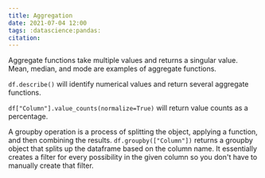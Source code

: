```yaml
---
title: Aggregation
date: 2021-07-04 12:00
tags: :datascience:pandas:
citation: 
---
```

Aggregate functions take multiple values and returns a singular value. Mean, median, and mode are examples of aggregate functions. 

`df.describe()` will identify numerical values and return several aggregate functions.

`df["Column"].value_counts(normalize=True)` will return value counts as a percentage.

A groupby operation is a process of splitting the object, applying a function, and then combining the results. `df.groupby(["Column"])` returns a groupby object that splits up the dataframe based on the column name. It essentially creates a filter for every possibility in the given column so you don't have to manually create that filter.
